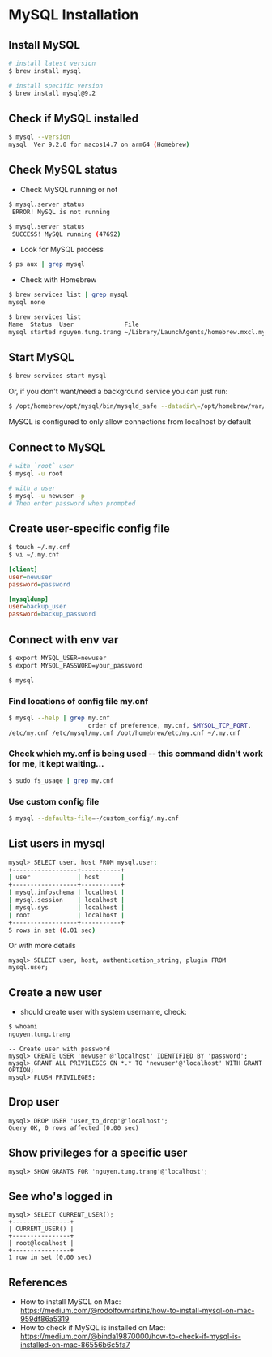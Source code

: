 # MySQL Installation

## Install MySQL

```bash 
# install latest version
$ brew install mysql

# install specific version
$ brew install mysql@9.2
```

## Check if MySQL installed

```bash
$ mysql --version
mysql  Ver 9.2.0 for macos14.7 on arm64 (Homebrew)
```

## Check MySQL status

- Check MySQL running or not

```bash
$ mysql.server status
 ERROR! MySQL is not running

$ mysql.server status
 SUCCESS! MySQL running (47692)
```

- Look for MySQL process

```bash
$ ps aux | grep mysql
```

- Check with Homebrew

```bash
$ brew services list | grep mysql
mysql none                 

$ brew services list
Name  Status  User              File
mysql started nguyen.tung.trang ~/Library/LaunchAgents/homebrew.mxcl.mysql.plist
```

## Start MySQL

```bash
$ brew services start mysql
```

Or, if you don't want/need a background service you can just run:

```bash
$ /opt/homebrew/opt/mysql/bin/mysqld_safe --datadir\=/opt/homebrew/var/mysql
```

MySQL is configured to only allow connections from localhost by default

## Connect to MySQL

```bash
# with `root` user
$ mysql -u root

# with a user
$ mysql -u newuser -p
# Then enter password when prompted
```

## Create user-specific config file

```bash
$ touch ~/.my.cnf
$ vi ~/.my.cnf
```

```ini
[client]
user=newuser
password=password

[mysqldump]
user=backup_user
password=backup_password
```

## Connect with env var

```bash
$ export MYSQL_USER=newuser
$ export MYSQL_PASSWORD=your_password

$ mysql
```

### Find locations of config file my.cnf 

```bash
$ mysql --help | grep my.cnf
                      order of preference, my.cnf, $MYSQL_TCP_PORT,
/etc/my.cnf /etc/mysql/my.cnf /opt/homebrew/etc/my.cnf ~/.my.cnf 
```

### Check which my.cnf is being used -- this command didn't work for me, it kept waiting...

```bash
$ sudo fs_usage | grep my.cnf
```

### Use custom config file

```bash
$ mysql --defaults-file=~/custom_config/.my.cnf
```

## List users in mysql

```bash
mysql> SELECT user, host FROM mysql.user;
+------------------+-----------+
| user             | host      |
+------------------+-----------+
| mysql.infoschema | localhost |
| mysql.session    | localhost |
| mysql.sys        | localhost |
| root             | localhost |
+------------------+-----------+
5 rows in set (0.01 sec)
```

Or with more details

```
mysql> SELECT user, host, authentication_string, plugin FROM mysql.user;
```

## Create a new user

- should create user with system username, check:

```bash
$ whoami
nguyen.tung.trang
```

```
-- Create user with password
mysql> CREATE USER 'newuser'@'localhost' IDENTIFIED BY 'password';
mysql> GRANT ALL PRIVILEGES ON *.* TO 'newuser'@'localhost' WITH GRANT OPTION;
mysql> FLUSH PRIVILEGES;
```

## Drop user

```
mysql> DROP USER 'user_to_drop'@'localhost';
Query OK, 0 rows affected (0.00 sec)
```

## Show privileges for a specific user

```
mysql> SHOW GRANTS FOR 'nguyen.tung.trang'@'localhost';
```

## See who's logged in

```
mysql> SELECT CURRENT_USER();
+----------------+
| CURRENT_USER() |
+----------------+
| root@localhost |
+----------------+
1 row in set (0.00 sec)
```

## References

- How to install MySQL on Mac: https://medium.com/@rodolfovmartins/how-to-install-mysql-on-mac-959df86a5319
- How to check if MySQL is installed on Mac: https://medium.com/@binda19870000/how-to-check-if-mysql-is-installed-on-mac-86556b6c5fa7

